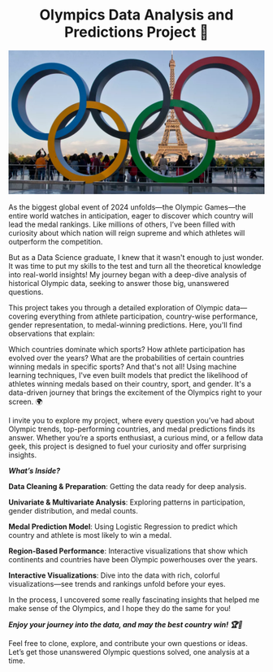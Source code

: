 <h1 align="center">Olympics Data Analysis and Predictions Project 🏅</h1>

![Olympics 2024](https://raw.githubusercontent.com/Preethisreeallam/images/main/olympics.png)



As the biggest global event of 2024 unfolds—the Olympic Games—the entire world watches in anticipation, eager to discover which country will lead the medal rankings. Like millions of others, I’ve been filled with curiosity about which nation will reign supreme and which athletes will outperform the competition.

But as a Data Science graduate, I knew that it wasn't enough to just wonder. It was time to put my skills to the test and turn all the theoretical knowledge into real-world insights! My journey began with a deep-dive analysis of historical Olympic data, seeking to answer those big, unanswered questions.

This project takes you through a detailed exploration of Olympic data—covering everything from athlete participation, country-wise performance, gender representation, to medal-winning predictions. Here, you'll find observations that explain:

Which countries dominate which sports?
How athlete participation has evolved over the years?
What are the probabilities of certain countries winning medals in specific sports?
And that's not all! Using machine learning techniques, I've even built models that predict the likelihood of athletes winning medals based on their country, sport, and gender. It's a data-driven journey that brings the excitement of the Olympics right to your screen. 🌍

I invite you to explore my project, where every question you’ve had about Olympic trends, top-performing countries, and medal predictions finds its answer. Whether you’re a sports enthusiast, a curious mind, or a fellow data geek, this project is designed to fuel your curiosity and offer surprising insights.

***What’s Inside?***

**Data Cleaning & Preparation**: Getting the data ready for deep analysis.

**Univariate & Multivariate Analysis**: Exploring patterns in participation, gender distribution, and medal counts.

**Medal Prediction Model**: Using Logistic Regression to predict which country and athlete is most likely to win a medal.

**Region-Based Performance**: Interactive visualizations that show which continents and countries have been Olympic powerhouses over the years.

**Interactive Visualizations**: Dive into the data with rich, colorful visualizations—see trends and rankings unfold before your eyes.

In the process, I uncovered some really fascinating insights that helped me make sense of the Olympics, and I hope they do the same for you!

***Enjoy your journey into the data, and may the best country win! 🏆🎉***

Feel free to clone, explore, and contribute your own questions or ideas. Let’s get those unanswered Olympic questions solved, one analysis at a time.
